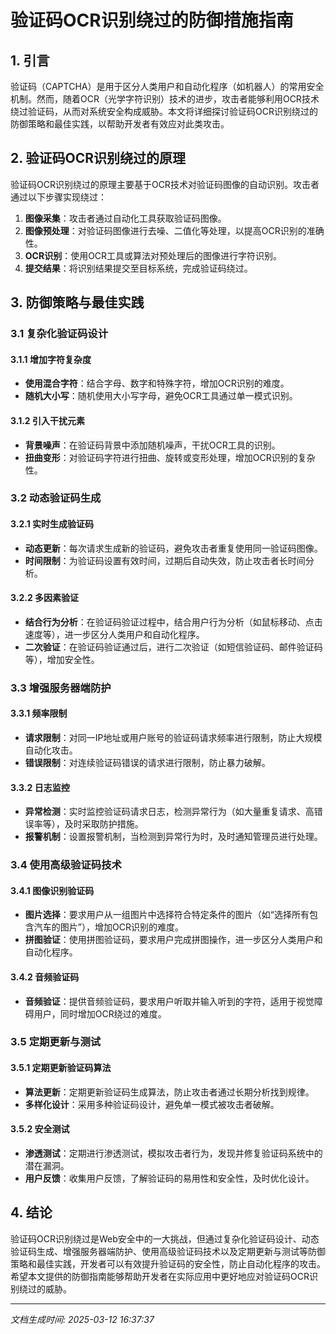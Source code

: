 # 验证码OCR识别绕过的防御措施指南

## 1. 引言

验证码（CAPTCHA）是用于区分人类用户和自动化程序（如机器人）的常用安全机制。然而，随着OCR（光学字符识别）技术的进步，攻击者能够利用OCR技术绕过验证码，从而对系统安全构成威胁。本文将详细探讨验证码OCR识别绕过的防御策略和最佳实践，以帮助开发者有效应对此类攻击。

## 2. 验证码OCR识别绕过的原理

验证码OCR识别绕过的原理主要基于OCR技术对验证码图像的自动识别。攻击者通过以下步骤实现绕过：

1. **图像采集**：攻击者通过自动化工具获取验证码图像。
2. **图像预处理**：对验证码图像进行去噪、二值化等处理，以提高OCR识别的准确性。
3. **OCR识别**：使用OCR工具或算法对预处理后的图像进行字符识别。
4. **提交结果**：将识别结果提交至目标系统，完成验证码绕过。

## 3. 防御策略与最佳实践

### 3.1 复杂化验证码设计

#### 3.1.1 增加字符复杂度
- **使用混合字符**：结合字母、数字和特殊字符，增加OCR识别的难度。
- **随机大小写**：随机使用大小写字母，避免OCR工具通过单一模式识别。

#### 3.1.2 引入干扰元素
- **背景噪声**：在验证码背景中添加随机噪声，干扰OCR工具的识别。
- **扭曲变形**：对验证码字符进行扭曲、旋转或变形处理，增加OCR识别的复杂性。

### 3.2 动态验证码生成

#### 3.2.1 实时生成验证码
- **动态更新**：每次请求生成新的验证码，避免攻击者重复使用同一验证码图像。
- **时间限制**：为验证码设置有效时间，过期后自动失效，防止攻击者长时间分析。

#### 3.2.2 多因素验证
- **结合行为分析**：在验证码验证过程中，结合用户行为分析（如鼠标移动、点击速度等），进一步区分人类用户和自动化程序。
- **二次验证**：在验证码验证通过后，进行二次验证（如短信验证码、邮件验证码等），增加安全性。

### 3.3 增强服务器端防护

#### 3.3.1 频率限制
- **请求限制**：对同一IP地址或用户账号的验证码请求频率进行限制，防止大规模自动化攻击。
- **错误限制**：对连续验证码错误的请求进行限制，防止暴力破解。

#### 3.3.2 日志监控
- **异常检测**：实时监控验证码请求日志，检测异常行为（如大量重复请求、高错误率等），及时采取防护措施。
- **报警机制**：设置报警机制，当检测到异常行为时，及时通知管理员进行处理。

### 3.4 使用高级验证码技术

#### 3.4.1 图像识别验证码
- **图片选择**：要求用户从一组图片中选择符合特定条件的图片（如“选择所有包含汽车的图片”），增加OCR识别的难度。
- **拼图验证**：使用拼图验证码，要求用户完成拼图操作，进一步区分人类用户和自动化程序。

#### 3.4.2 音频验证码
- **音频验证**：提供音频验证码，要求用户听取并输入听到的字符，适用于视觉障碍用户，同时增加OCR绕过的难度。

### 3.5 定期更新与测试

#### 3.5.1 定期更新验证码算法
- **算法更新**：定期更新验证码生成算法，防止攻击者通过长期分析找到规律。
- **多样化设计**：采用多种验证码设计，避免单一模式被攻击者破解。

#### 3.5.2 安全测试
- **渗透测试**：定期进行渗透测试，模拟攻击者行为，发现并修复验证码系统中的潜在漏洞。
- **用户反馈**：收集用户反馈，了解验证码的易用性和安全性，及时优化设计。

## 4. 结论

验证码OCR识别绕过是Web安全中的一大挑战，但通过复杂化验证码设计、动态验证码生成、增强服务器端防护、使用高级验证码技术以及定期更新与测试等防御策略和最佳实践，开发者可以有效提升验证码的安全性，防止自动化程序的攻击。希望本文提供的防御指南能够帮助开发者在实际应用中更好地应对验证码OCR识别绕过的威胁。

---

*文档生成时间: 2025-03-12 16:37:37*
